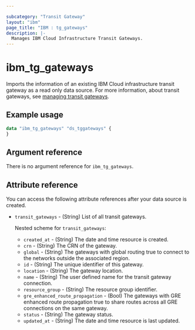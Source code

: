 ```yaml
---

subcategory: "Transit Gateway"
layout: "ibm"
page_title: "IBM : tg_gateways"
description: |-
  Manages IBM Cloud Infrastructure Transit Gateways.
---
```


# ibm_tg_gateways
Imports the information of an existing IBM Cloud infrastructure transit gateway as a read only data source. For more information, about transit gateways, see [managing transit gateways](https://cloud.ibm.com/docs/transit-gateway?topic=transit-gateway-edit-gateway).

## Example usage

```terraform
data "ibm_tg_gateways" "ds_tggateways" {
}
```


## Argument reference
There is no argument reference for `ibm_tg_gateways`.

## Attribute reference
You can access the following attribute references after your data source is created. 

- `transit_gateways` - (String) List of all transit gateways.

  Nested scheme for `transit_gateways`:
   - `created_at` - (String) The date and time resource is created.
   - `crn` - (String) The CRN of the gateway.
   - `global` - (String) The gateways with global routing true to connect to the networks outside the associated region.
   - `id` - (String) The unique identifier of this gateway.
   - `location` - (String) The gateway location.
   - `name` - (String) The user defined name for the transit gateway connection.
   - `resource_group` - (String) The resource group identifier.
   - `gre_enhanced_route_propagation` - (Bool) The gateways with GRE enhanced route propagation true to share routes across all GRE connections on the same gateway.
   - `status` - (String) The gateway status.
   - `updated_at` - (String) The date and time resource is last updated.
